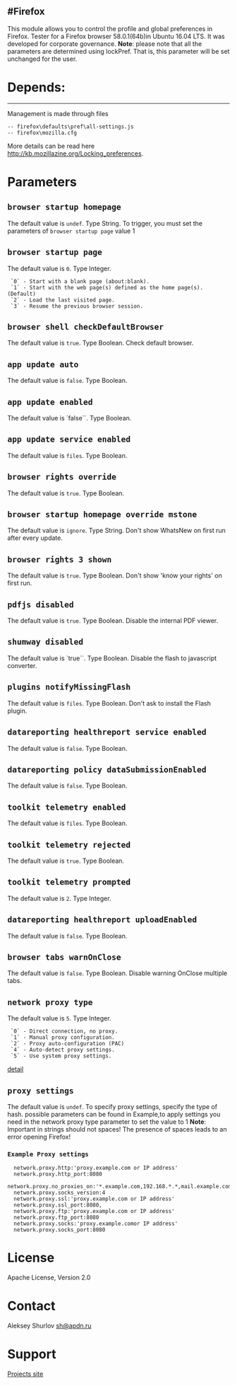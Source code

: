 
#Firefox
-------

This module allows you to control the profile and global preferences in Firefox. Tester for a Firefox browser 58.0.1(64b)in Ubuntu 16.04 LTS. It was developed for corporate governance.
**Note**: please note that all the parameters are determined using lockPref. That is, this parameter will be set unchanged for the user.

# Depends:
-------
 
Management is made through files 
```
-- firefox\defaults\pref\all-settings.js 
-- firefox\mozilla.cfg 
```
More details can be read here http://kb.mozillazine.org/Locking_preferences.


# Parameters

## `browser startup homepage`
The default value is `undef`. Type String. To trigger, you must set the parameters of `browser startup page` value 1 

## `browser startup page`
The default value is `0`. Type Integer. 
```
 `0` - Start with a blank page (about:blank).
 `1` - Start with the web page(s) defined as the home page(s). (Default) 
 `2` - Load the last visited page.
 `3` - Resume the previous browser session.
```

## `browser shell checkDefaultBrowser`
The default value is `true`. Type Boolean. Check default browser.

## `app update auto`
The default value is `false`. Type Boolean.

## `app update enabled`
The default value is `false``. Type Boolean.

## `app update service enabled`
The default value is `files`. Type Boolean.

## `browser rights override`
The default value is `true`. Type Boolean.

## `browser startup homepage override mstone`
The default value is `ignore`. Type String. Don't show WhatsNew on first run after every update.

## `browser rights 3 shown` 
The default value is `true`. Type Boolean. Don't show 'know your rights' on first run.

## `pdfjs disabled`
The default value is `true`. Type Boolean. Disable the internal PDF viewer.

## `shumway disabled`
The default value is `true``. Type Boolean. Disable the flash to javascript converter.

## `plugins notifyMissingFlash`
The default value is `files`. Type Boolean. Don't ask to install the Flash plugin.

## `datareporting healthreport service enabled`
The default value is `false`. Type Boolean.

## `datareporting policy dataSubmissionEnabled`
The default value is `false`. Type Boolean.

## `toolkit telemetry enabled`
The default value is `files`. Type Boolean.

## `toolkit telemetry rejected`
The default value is `true`. Type Boolean.

## `toolkit telemetry prompted`
The default value is `2`. Type Integer.

## `datareporting healthreport uploadEnabled`
The default value is `false`. Type Boolean.

## `browser tabs warnOnClose`
The default value is `false`. Type Boolean. Disable warning OnClose multiple tabs.

## `network proxy type`
The default value is `5`. Type Integer. 
```
 `0` - Direct connection, no proxy.
 `1` - Manual proxy configuration.
 `2` - Proxy auto-configuration (PAC)
 `4` - Auto-detect proxy settings.
 `5` - Use system proxy settings.
```
[detail](http://kb.mozillazine.org/Network.proxy.type)

## `proxy settings`
The default value is `undef`. To specify proxy settings, specify the type of hash. possible parameters can be found in Example,to apply settings you need in the network proxy type parameter to set the value to 1 
**Note**: Important in strings should not spaces! The presence of spaces leads to an error opening Firefox!

### `Example Proxy settings`
```
  network.proxy.http:'proxy.example.com or IP address'
  network.proxy.http_port:8080
  network.proxy.no_proxies_on:'*.example.com,192.168.*.*,mail.example.com' 
  network.proxy.socks_version:4
  network.proxy.ssl:'proxy.example.com or IP address'
  network.proxy.ssl_port:8080,
  network.proxy.ftp:'proxy.example.com or IP address'
  network.proxy.ftp_port:8080
  network.proxy.socks:'proxy.example.comor IP address'
  network.proxy.socks_port:8080
```


# License

Apache License, Version 2.0

# Contact

Aleksey Shurlov sh@apdn.ru

# Support


 [Projects site](https://github.com/alex-shu/puppet-firefox)
 
